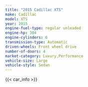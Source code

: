 ```yaml
---
title: "2015 Cadillac XTS"
make: Cadillac
model: XTS
year: 2015
engine-fuel-type: regular unleaded
engine-hp: 304
engine-cylinders: 6
transmission-type: Automatic
driven-wheels: Front wheel drive
number-of-doors: 4
market-category: Luxury,Performance
vehicle-size: Large
vehicle-style: Sedan
---
```


{{< car_info >}}

